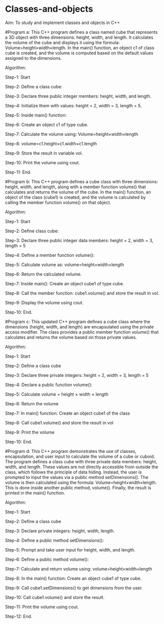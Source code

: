 # Classes-and-objects
Aim: To study and implement classes and objects in C++

#Program a: This C++ program defines a class named cube that represents a 3D object with three dimensions: height, width, and length. It calculates the volume of the cube and displays it using the formula: Volume=height×width×length. In the main() function, an object c1 of class cube is created, and the volume is computed based on the default values assigned to the dimensions.

Algorithm:

Step-1: Start

Step-2: Define a class cube:

Step-3: Declare three public integer members: height, width, and length.

Step-4: Initialize them with values: height = 2, width = 3, length = 5.

Step-5: Inside main() function:

Step-6: Create an object c1 of type cube.

Step-7: Calculate the volume using: Volume=height×width×length

Step-8: volume=c1.height×c1.width×c1.length

Step-9: Store the result in variable vol.

Step-10: Print the volume using cout.

Step-11: End.

#Program b: This C++ program defines a cube class with three dimensions: height, width, and length, along with a member function volume() that calculates and returns the volume of the cube. In the main() function, an object of the class (cube1) is created, and the volume is calculated by calling the member function volume() on that object.

Algorithm:

Step-1: Start

Step-2: Define class cube:

Step-3: Declare three public integer data members: height = 2, width = 3, length = 5

Step-4: Define a member function volume():

Step-5: Calculate volume as: volume=height×width×length

Step-6: Return the calculated volume.

Step-7: Inside main(): Create an object cube1 of type cube.

Step-8: Call the member function: cube1.volume() and store the result in vol.

Step-9: Display the volume using cout.

Step-10: End.

#Program c: This updated C++ program defines a cube class where the dimensions (height, width, and length) are encapsulated using the private access modifier. The class provides a public member function volume() that calculates and returns the volume based on those private values.


Algorithm:

Step-1: Start

Step-2: Define a class cube

Step-3: Declare three private integers: height = 2, width = 3, length = 5

Step-4: Declare a public function volume():

Step-5: Calculate volume = height × width × length

Step-6: Return the volume

Step-7: In main() function: Create an object cube1 of the class

Step-8: Call cube1.volume() and store the result in vol

Step-9: Print the volume

Step-10: End.

#Program d: This C++ program demonstrates the use of classes, encapsulation, and user input to calculate the volume of a cube or cuboid. The program defines a class cube with three private data members: height, width, and length. These values are not directly accessible from outside the class, which follows the principle of data hiding. Instead, the user is prompted to input the values via a public method setDimensions(). The volume is then calculated using the formula: Volume=height×width×length. This is done inside another public method, volume(). Finally, the result is printed in the main() function.

Algorithm:

Step-1: Start

Step-2: Define a class cube

Step-3: Declare private integers: height, width, length.

Step-4: Define a public method setDimensions():

Step-5: Prompt and take user input for height, width, and length.

Step-6: Define a public method volume():

Step-7: Calculate and return volume using: volume=height×width×length

Step-8: In the main() function: Create an object cube1 of type cube.

Step-9: Call cube1.setDimensions() to get dimensions from the user.

Step-10: Call cube1.volume() and store the result.

Step-11: Print the volume using cout.

Step-12: End.
